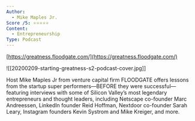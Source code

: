 ```yaml
---
Author:
  - Mike Maples Jr.
Score /5: ⭐️⭐️⭐️⭐️⭐️
Content:
  - Entrepreneurship
Type: Podcast
---
```

[https://greatness.floodgate.com/](https://greatness.floodgate.com/)

  

![[20200209-starting-greatness-s2-podcast-cover.jpg]]

Host Mike Maples Jr from venture capital firm FLOODGATE offers lessons from the startup super performers—BEFORE they were successful—featuring interviews with some of Silicon Valley’s most legendary entrepreneurs and thought leaders, including Netscape co-founder Marc Andreessen, LinkedIn founder Reid Hoffman, Nextdoor co-founder Sarah Leary, Instagram founders Kevin Systrom and Mike Kreiger, and more.